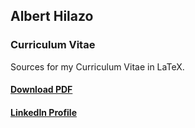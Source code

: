 ## Albert Hilazo
### Curriculum Vitae

Sources for my Curriculum Vitae in LaTeX.

#### [Download PDF](https://github.com/albhilazo/CV/raw/master/Albert%20Hilazo%20-%20CV.pdf)

#### [LinkedIn Profile](https://linkedin.com/in/albhilazo)